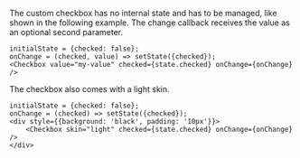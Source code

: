 The custom checkbox has no internal state and has to be managed, like shown in the following example.
The change callback receives the value as an optional second parameter.

```
initialState = {checked: false};
onChange = (checked, value) => setState({checked});
<Checkbox value="my-value" checked={state.checked} onChange={onChange} />
```

The checkbox also comes with a light skin.

```
initialState = {checked: false};
onChange = (checked) => setState({checked});
<div style={{background: 'black', padding: '10px'}}>
    <Checkbox skin="light" checked={state.checked} onChange={onChange} />
</div>
```
